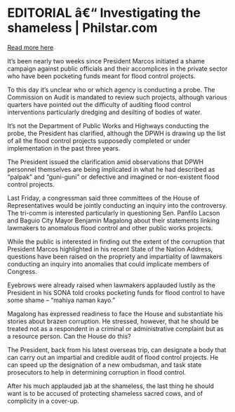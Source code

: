 # EDITORIAL â€“ Investigating the shameless | Philstar.com

[Read more here](https://www.philstar.com/opinion/2025/08/10/2464348/editorial-investigating-shameless)

It’s been nearly two weeks since President Marcos initiated a shame campaign against public officials and their accomplices in the private sector who have been pocketing funds meant for flood control projects.

To this day it’s unclear who or which agency is conducting a probe. The Commission on Audit is mandated to review such projects, although various quarters have pointed out the difficulty of auditing flood control interventions particularly dredging and desilting of bodies of water.

It’s not the Department of Public Works and Highways conducting the probe, the President has clarified, although the DPWH is drawing up the list of all the flood control projects supposedly completed or under implementation in the past three years.

The President issued the clarification amid observations that DPWH personnel themselves are being implicated in what he had described as “palpak” and “guni-guni” or defective and imagined or non-existent flood control projects.

Last Friday, a congressman said three committees of the House of Representatives would be jointly conducting an inquiry into the controversy. The tri-comm is interested particularly in questioning Sen. Panfilo Lacson and Baguio City Mayor Benjamin Magalong about their statements linking lawmakers to anomalous flood control and other public works projects.

While the public is interested in finding out the extent of the corruption that President Marcos highlighted in his recent State of the Nation Address, questions have been raised on the propriety and impartiality of lawmakers conducting an inquiry into anomalies that could implicate members of Congress.

Eyebrows were already raised when lawmakers applauded lustily as the President in his SONA told crooks pocketing funds for flood control to have some shame – “mahiya naman kayo.”

Magalong has expressed readiness to face the House and substantiate his stories about brazen corruption. He stressed, however, that he should be treated not as a respondent in a criminal or administrative complaint but as a resource person. Can the House do this?

The President, back from his latest overseas trip, can designate a body that can carry out an impartial and credible audit of flood control projects. He can speed up the designation of a new ombudsman, and task state prosecutors to help in determining corruption in flood control.

After his much applauded jab at the shameless, the last thing he should want is to be accused of protecting shameless sacred cows, and of complicity in a cover-up.
